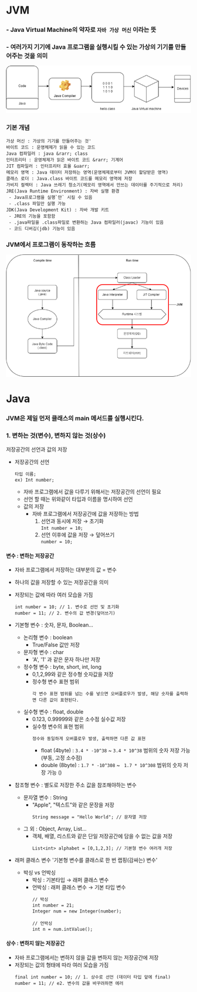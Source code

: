 # JVM

### - Java Virtual Machine의 약자로 `자바 가상 머신` 이라는 뜻

### - 여러가지 기기에 Java 프로그램을 실행시킬 수 있는 가상의 기기를 만들어주는 것을 의미

![](/img/JVM_example.png)

### 기본 개념

```
가상 머신 : 가상의 기기를 만들어주는 것'
바이트 코드 : 운영체제가 읽을 수 있는 코드
Java 컴파일러 : java &rarr; class
인터프리터 : 운영체제가 읽은 바이트 코드 &rarr; 기계어
JIT 컴파일러 : 인터프리터 효율 &uarr;
메모리 영역 : Java 데이터 저장하는 영역(운영체제로부터 JVM이 할당받은 영역)
클래스 로더 : Java.class 바이트 코드를 메모리 영역에 저장
가비지 컬렉터 : Java 쓰레기 청소기(메모리 영역에서 안쓰는 데이터를 주기적으로 처리)
JRE(Java Runtime Environment) : 자바 실행 환경
 - Java프로그램을 실행`만` 시킬 수 있음
 - .class 파일만 실행 가능
JDK(Java Development Kit) : 자바 개발 키트
 - JRE의 기능을 포함함
 - .java파일을 .class파일로 변환하는 Java 컴파일러(javac) 기능이 있음
 - 코드 디버깅(jdb) 기능이 있음
```

### JVM에서 프로그램이 동작하는 흐름

![](/img/JVM_program_work_flow.png)

# Java

### JVM은 제일 먼저 클래스의 main 메서드를 실행시킨다.

### 1. 변하는 것(변수), 변하지 않는 것(상수)

저장공간의 선언과 값의 저장

-   저장공간의 선언
    ```
    타입 이름;
    ex) Int number;
    ```
    -   자바 프로그램에서 값을 다루기 위해서는 저장공간의 선언이 필요
    -   선언 할 때는 위와같이 타입과 이름을 명시하여 선언
    -   값의 저장
        -   자바 프로그램에서 저장공간에 값을 저장하는 방법
            1. 선언과 동시에 저장 &rarr; 초기화<br/>
               `Int number = 10;`
            2. 선언 이후에 값을 저장 &rarr; 덮어쓰기<br/>
               `number = 10;`

#### 변수 : 변하는 저장공간

-   자바 프로그램에서 저장하는 대부분의 값 = 변수
-   하나의 값을 저장할 수 있는 저장공간을 의미
-   저장되는 값에 따라 여러 모습을 가짐

    ```
    int number = 10; // 1. 변수로 선언 및 초기화
    number = 11; // 2. 변수의 값 변경(덮어쓰기)
    ```

-   기본형 변수 : 숫자, 문자, Boolean...
    -   논리형 변수 : boolean
        -   True/False 값만 저장
    -   문자형 변수 : char
        -   'A', '1' 과 같은 문자 하나만 저장
    -   정수형 변수 : byte, short, int, long
        -   0,1,2,99와 같은 정수형 숫자값을 저장
        -   정수형 변수 표현 범위
            ```
            각 변수 표현 범위를 넘는 수를 넣으면 오버플로우가 발생, 해당 숫자를 출력하면 다른 값이 표현된다.
            ```
    -   실수형 변수 : float, double
        -   0.123, 0.99999와 같은 소수점 실수값 저장
        -   실수형 변수의 표현 범위
            ```
            정수와 동일하게 오버플로우 발생, 출력하면 다른 값 표현
            ```
            -   float (4byte) : `3.4 * -10^38` ~ `3.4 * 10^38` 범위의 숫자 저장 가능 (부동, 고정 소수점)
            -   double (8byte) : `1.7 * -10^308` ~ ` 1.7 * 10^308` 범위의 숫자 저장 가능 ()
-   참조형 변수 : 별도로 저장한 주소 값을 참조해야하는 변수
    -   문자열 변수 : String
        -   "Apple", "텍스트"와 같은 문장을 저장
            ```
            String message = "Hello World"; // 문자열 저장
            ```
    -   그 외 : Object, Array, List...
        -   객체, 배열, 리스트와 같은 단일 저장공간에 담을 수 없는 값을 저장
            ```
            List<int> alphabet = [0,1,2,3]; // 기본형 변수 여러개 저장
            ```
-   래퍼 클래스 변수
    '기본형 변수를 클래스로 한 번 랩핑(감싸는) 변수'
    - 박싱 vs 언박싱
        - 박싱 : 기본타입 &rarr; 래퍼 클래스 변수 
        - 언박싱 : 래퍼 클래스 변수 &rarr; 기본 타입 변수
            ```
            // 박싱
            int number = 21;
            Integer num = new Integer(number);

            // 언박싱
            int n = num.intValue();
            ```
            
#### 상수 : 변하지 않는 저장공간

-   자바 프로그램에서는 변하지 않을 값을 변하지 않는 저장공간에 저장
-   저장되는 값의 형태에 따라 여러 모습을 가짐
    ```
    final int number = 10; // 1. 상수로 선언 (데이터 타입 앞에 final)
    number = 11; // e2. 변수의 값을 바꾸려하면 에러
    ```

